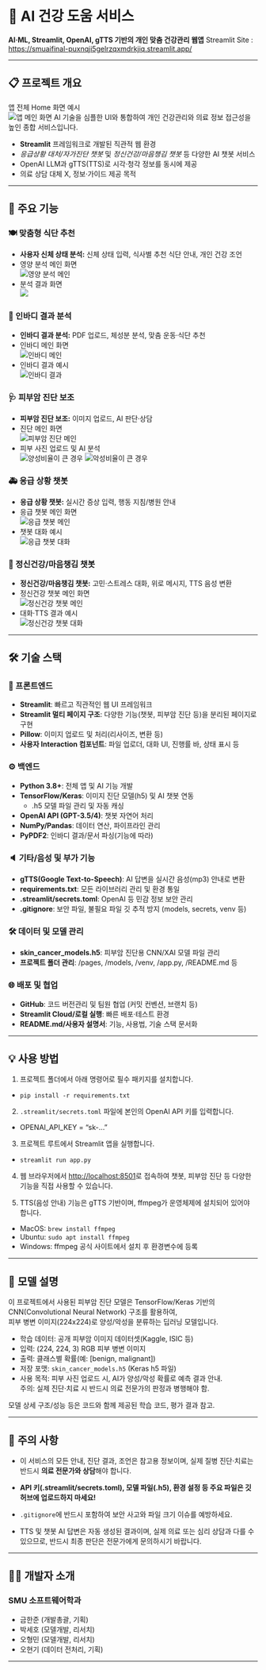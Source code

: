 # 🏥 AI 건강 도움 서비스

**AI·ML, Streamlit, OpenAI, gTTS 기반의 개인 맞춤 건강관리 웹앱**
Streamlit Site : https://smuaifinal-puxnqji5gelrzqxmdrkjiq.streamlit.app/

---

## 📋 프로젝트 개요
앱 전체 Home 화면 예시  
![앱 메인 화면](Image/Main.png)
AI 기술을 심플한 UI와 통합하여 개인 건강관리와 의료 정보 접근성을 높인 종합 서비스입니다.  
- **Streamlit** 프레임워크로 개발된 직관적 웹 환경
- *응급상황 대처/자가진단 챗봇* 및 *정신건강/마음챙김 챗봇* 등 다양한 AI 챗봇 서비스  
- OpenAI LLM과 gTTS(TTS)로 시각·청각 정보를 동시에 제공  
- 의료 상담 대체 X, 정보·가이드 제공 목적

---

## 🎯 주요 기능
### 🍽️ 맞춤형 식단 추천
- **사용자 신체 상태 분석:** 신체 상태 입력, 식사별 추천 식단 안내, 개인 건강 조언  
- 영양 분석 메인 화면  
  ![영양 분석 메인](Image/CustomizedMealRecommendation_Main.png)
- 분석 결과 화면  
  ![](Image/CustomizedMealRecommendation_Display.png)

### 💪 인바디 결과 분석
- **인바디 결과 분석:** PDF 업로드, 체성분 분석, 맞춤 운동·식단 추천 
- 인바디 메인 화면  
  ![인바디 메인](Image/Inbody_Main.png)
- 인바디 결과 예시  
  ![인바디 결과](Image/Inbody_display.png)

### 🩺 피부암 진단 보조
- **피부암 진단 보조:** 이미지 업로드, AI 판단·상담 
- 진단 메인 화면  
  ![피부암 진단 메인](Image/SkincancerDiagnosis_main.png)
- 피부 사진 업로드 및 AI 분석  
  ![양성비율이 큰 경우](Image/SkincancerDiagnosis_Display.png)
  ![악성비율이 큰 경우](Image/SkincancerDiagnosis_Display2.png)

### 🚑 응급 상황 챗봇
- **응급 상황 챗봇:** 실시간 증상 입력, 행동 지침/병원 안내 
- 응급 챗봇 메인 화면  
  ![응급 챗봇 메인](Image/EmergencyChatbot_Main.png)
- 챗봇 대화 예시  
  ![응급 챗봇 대화](Image/EmergencyChatbot_Display.png)

### 🧠 정신건강/마음챙김 챗봇
- **정신건강/마음챙김 챗봇:** 고민·스트레스 대화, 위로 메시지, TTS 음성 변환
- 정신건강 챗봇 메인 화면  
  ![정신건강 챗봇 메인](Image/MentalHealthChatbot_Main.png)
- 대화·TTS 결과 예시  
  ![정신건강 챗봇 대화](Image/MentalHealthChatbot_Display.png)

---

## 🛠️ 기술 스택

### 📄 프론트엔드

- **Streamlit**: 빠르고 직관적인 웹 UI 프레임워크
- **Streamlit 멀티 페이지 구조**: 다양한 기능(챗봇, 피부암 진단 등)을 분리된 페이지로 구현
- **Pillow**: 이미지 업로드 및 처리(리사이즈, 변환 등)
- **사용자 Interaction 컴포넌트**: 파일 업로더, 대화 UI, 진행률 바, 상태 표시 등

### ⚙️ 백엔드

- **Python 3.8+**: 전체 앱 및 AI 기능 개발
- **TensorFlow/Keras**: 이미지 진단 모델(h5) 및 AI 챗봇 연동
    - .h5 모델 파일 관리 및 자동 캐싱
- **OpenAI API (GPT-3.5/4)**: 챗봇 자연어 처리
- **NumPy/Pandas**: 데이터 연산, 파이프라인 관리
- **PyPDF2**: 인바디 결과/문서 파싱(기능에 따라)

### 🔈 기타/음성 및 부가 기능

- **gTTS(Google Text-to-Speech)**: AI 답변을 실시간 음성(mp3) 안내로 변환
- **requirements.txt**: 모든 라이브러리 관리 및 환경 통일
- **.streamlit/secrets.toml**: OpenAI 등 민감 정보 보안 관리
- **.gitignore**: 보안 파일, 불필요 파일 깃 추적 방지 (models, secrets, venv 등)

### 🛠️ 데이터 및 모델 관리

- **skin_cancer_models.h5**: 피부암 진단용 CNN/XAI 모델 파일 관리
- **프로젝트 폴더 관리**: /pages, /models, /venv, /app.py, /README.md 등

### 🌐 배포 및 협업

- **GitHub**: 코드 버전관리 및 팀원 협업 (커밋 컨벤션, 브랜치 등)
- **Streamlit Cloud/로컬 실행**: 빠른 배포·테스트 환경
- **README.md/사용자 설명서**: 기능, 사용법, 기술 스택 문서화


---

## 💡 사용 방법

1. 프로젝트 폴더에서 아래 명령어로 필수 패키지를 설치합니다.
- `pip install -r requirements.txt`

2. `.streamlit/secrets.toml` 파일에 본인의 OpenAI API 키를 입력합니다.
- OPENAI_API_KEY = “sk-…”

3. 프로젝트 루트에서 Streamlit 앱을 실행합니다.
- `streamlit run app.py`

4. 웹 브라우저에서 [http://localhost:8501](http://localhost:8501)로 접속하여
챗봇, 피부암 진단 등 다양한 기능을 직접 사용할 수 있습니다.

5. TTS(음성 안내) 기능은 gTTS 기반이며, ffmpeg가 운영체제에 설치되어 있어야 합니다.
- MacOS: `brew install ffmpeg`
- Ubuntu: `sudo apt install ffmpeg`
- Windows: ffmpeg 공식 사이트에서 설치 후 환경변수에 등록

---

## 🧬 모델 설명

이 프로젝트에서 사용된 피부암 진단 모델은 TensorFlow/Keras 기반의 CNN(Convolutional Neural Network) 구조를 활용하여,  
피부 병변 이미지(224x224)로 양성/악성을 분류하는 딥러닝 모델입니다.

- 학습 데이터: 공개 피부암 이미지 데이터셋(Kaggle, ISIC 등)
- 입력: (224, 224, 3) RGB 피부 병변 이미지
- 출력: 클래스별 확률(예: [benign, malignant])
- 저장 포맷: `skin_cancer_models.h5` (Keras h5 파일)
- 사용 목적: 피부 사진 업로드 시, AI가 양성/악성 확률로 예측 결과 안내.  
  주의: 실제 진단·치료 시 반드시 의료 전문가의 판정과 병행해야 함.

모델 상세 구조/성능 등은 코드와 함께 제공된 학습 코드, 평가 결과 참고.

---

## 🚨 주의 사항

- 이 서비스의 모든 안내, 진단 결과, 조언은 참고용 정보이며,
실제 질병 진단·치료는 반드시 **의료 전문가와 상담**해야 합니다.

- **API 키(.streamlit/secrets.toml), 모델 파일(.h5), 환경 설정 등
주요 파일은 깃허브에 업로드하지 마세요!**
- `.gitignore`에 반드시 포함하여 보안 사고와 파일 크기 이슈를 예방하세요.

- TTS 및 챗봇 AI 답변은 자동 생성된 결과이며,
실제 의료 또는 심리 상담과 다를 수 있으므로,
반드시 최종 판단은 전문가에게 문의하시기 바랍니다.

---

## 👨‍💻 개발자 소개

### SMU 소프트웨어학과
- 금한준 (개발총괄, 기획)
- 박세호 (모델개발, 리서치)
- 오형민 (모델개발, 리서치)
- 오현기 (데이터 전처리, 기획)

---
